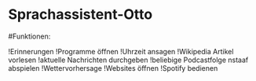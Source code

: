 # Sprachassistent-Otto

#Funktionen: 

!Erinnerungen
!Programme öffnen
!Uhrzeit ansagen
!Wikipedia Artikel vorlesen
!aktuelle Nachrichten durchgeben
!beliebige Podcastfolge nstaaf abspielen
!Wettervorhersage
!Websites öffnen
!Spotify bedienen
